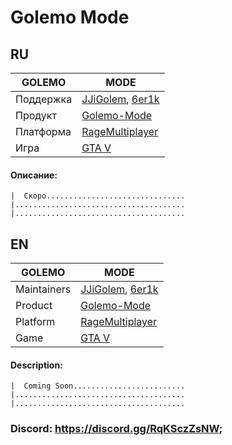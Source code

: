# Golemo Mode

## RU
| GOLEMO | MODE |
| ------ | ------ |
| Поддержка | [JJiGolem](https://gitlab.com/JJiGolem), [6er1k](https://gitlab.com/6er1k) |
| Продукт | [Golemo-Mode](https://gitlab.com/JJiGolem/golemo-mode) |
| Платформа | [RageMultiplayer](https://rage.mp/) |
| Игра | [GTA V](https://www.rockstargames.com/V/ru/) |

#### Описание:
```
|  Скоро...............................
|......................................
|......................................
```

## EN
| GOLEMO | MODE |
| ------ | ------ |
| Maintainers | [JJiGolem](https://gitlab.com/JJiGolem), [6er1k](https://gitlab.com/6er1k) |
| Product | [Golemo-Mode](https://gitlab.com/JJiGolem/golemo-mode) |
| Platform | [RageMultiplayer](https://rage.mp/) |
| Game | [GTA V](https://www.rockstargames.com/V/ru/) |

#### Description:
```
|  Coming Soon.........................
|......................................
|......................................
```

### Discord: https://discord.gg/RqKSczZsNW;

